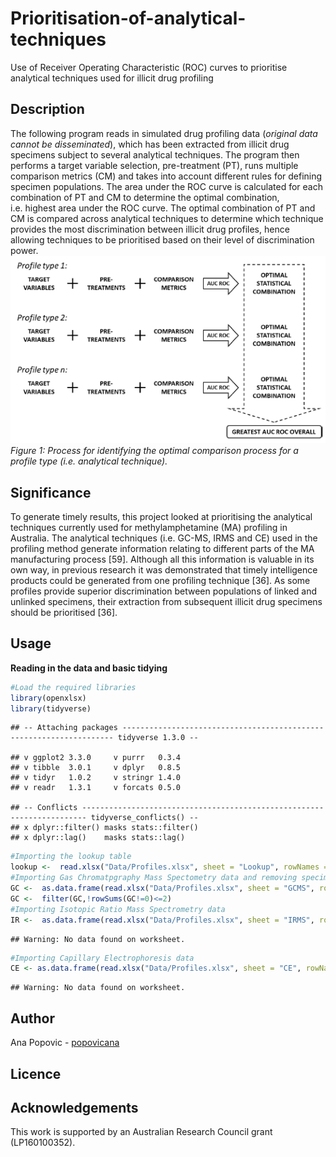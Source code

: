
# Prioritisation-of-analytical-techniques

Use of Receiver Operating Characteristic (ROC) curves to prioritise
analytical techniques used for illicit drug profiling

## Description

The following program reads in simulated drug profiling data (*original
data cannot be disseminated*), which has been extracted from illicit
drug specimens subject to several analytical techniques. The program
then performs a target variable selection, pre-treatment (PT), runs
multiple comparison metrics (CM) and takes into account different rules
for defining specimen populations. The area under the ROC curve is
calculated for each combination of PT and CM to determine the optimal
combination, i.e. highest area under the ROC curve. The optimal
combination of PT and CM is compared across analytical techniques to
determine which technique provides the most discrimination between
illicit drug profiles, hence allowing techniques to be prioritised based
on their level of discrimination power.  
![](Docs/Opt_ROC.png)  
*Figure 1: Process for identifying the optimal comparison process for a
profile type (i.e. analytical technique).*

## Significance

To generate timely results, this project looked at prioritising the
analytical techniques currently used for methylamphetamine (MA)
profiling in Australia. The analytical techniques (i.e. GC-MS, IRMS and
CE) used in the profiling method generate information relating to
different parts of the MA manufacturing process \[59\]. Although all
this information is valuable in its own way, in previous research it was
demonstrated that timely intelligence products could be generated from
one profiling technique \[36\]. As some profiles provide superior
discrimination between populations of linked and unlinked specimens,
their extraction from subsequent illicit drug specimens should be
prioritised \[36\].

## Usage

**Reading in the data and basic tidying**

``` r
#Load the required libraries
library(openxlsx)
library(tidyverse)
```

    ## -- Attaching packages -------------------------------------------------------------------- tidyverse 1.3.0 --

    ## v ggplot2 3.3.0     v purrr   0.3.4
    ## v tibble  3.0.1     v dplyr   0.8.5
    ## v tidyr   1.0.2     v stringr 1.4.0
    ## v readr   1.3.1     v forcats 0.5.0

    ## -- Conflicts ----------------------------------------------------------------------- tidyverse_conflicts() --
    ## x dplyr::filter() masks stats::filter()
    ## x dplyr::lag()    masks stats::lag()

``` r
#Importing the lookup table
lookup <-  read.xlsx("Data/Profiles.xlsx", sheet = "Lookup", rowNames = F, colNames = T, detectDates = T)
#Importing Gas Chromatpgraphy Mass Spectometry data and removing specimens which have data for two or less variables
GC <-  as.data.frame(read.xlsx("Data/Profiles.xlsx", sheet = "GCMS", rowNames = T, colNames = T))
GC <-  filter(GC,!rowSums(GC!=0)<=2)
#Importing Isotopic Ratio Mass Spectrometry data
IR <-  as.data.frame(read.xlsx("Data/Profiles.xlsx", sheet = "IRMS", rowNames = T, colNames = T))
```

    ## Warning: No data found on worksheet.

``` r
#Importing Capillary Electrophoresis data
CE <- as.data.frame(read.xlsx("Data/Profiles.xlsx", sheet = "CE", rowNames = T, colNames = T))
```

    ## Warning: No data found on worksheet.

## Author

Ana Popovic - [popovicana](https://github.com/PopovicAna)

## Licence

## Acknowledgements

This work is supported by an Australian Research Council grant
(LP160100352).
